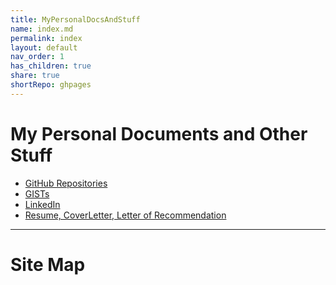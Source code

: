 ```yaml
---
title: MyPersonalDocsAndStuff
name: index.md
permalink: index
layout: default
nav_order: 1
has_children: true
share: true
shortRepo: ghpages
---
```


# My Personal Documents and Other Stuff

- [GitHub Repositories](https://github.com/14paxton?tab=repositories)
- [GISTs](https://gist.github.com/14paxton)
- [LinkedIn](https://www.linkedin.com/in/paxtonbrandon/)
- [Resume, CoverLetter, Letter of Recommendation](https://github.com/14paxton/JobPrep/tree/master/ResumeAndRecommendation)

---

# Site Map

[//]: # (<embed src="https://raw.githubusercontent.com/14paxton/14paxton.github.io/master/HTMLSnippets/Nav.html" style="width:400px; height: 400px;">)

[//]: # (<iframe src="https://raw.githubusercontent.com/14paxton/14paxton.github.io/master/HTMLSnippets/Nav.html" style="width:400px; height: 400px;"></iframe>)

[//]: # ()

[//]: # (# local)

[//]: # ()

[//]: # (<embed src="./HTMLSnippets/Nav.html" style="width:400px; height: 400px;">)

[//]: # (<iframe src="./HTMLSnippets/Nav.html" style="width:400px; height: 400px;"></iframe>)


<div id="insertion"></div>
<script>
const pathToHTML = "https://raw.githubusercontent.com/14paxton/14paxton.github.io/master/HTMLSnippets/Nav.html";
async function fetchHTMLFile(path) {
return await fetch(path)
}
window.addEventListener("load", async function () {
    const promise = await fetchHTMLFile(pathToHTML);
    document.querySelector('body').innerHTML = await promise.text();
}, false)
</script>